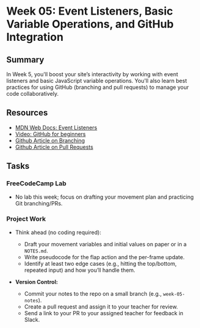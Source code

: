 # Week 05: Event Listeners, Basic Variable Operations, and GitHub Integration

## Summary

In Week 5, you'll boost your site’s interactivity by working with event listeners and basic JavaScript variable operations. You'll also learn best practices for using GitHub (branching and pull requests) to manage your code collaboratively.

## Resources

- [MDN Web Docs: Event Listeners](https://developer.mozilla.org/en-US/docs/Web/API/EventTarget/addEventListener)
- [Video: GitHub for beginners](https://www.youtube.com/watch?v=i_23KUAEtUM)
- [Github Article on Branching](https://docs.github.com/en/get-started/using-git/about-branches)
- [Github Article on Pull Requests](https://docs.github.com/en/pull-requests/collaborating-with-pull-requests/proposing-changes-to-your-work-with-pull-requests/creating-a-pull-request)

## Tasks

### FreeCodeCamp Lab

- No lab this week; focus on drafting your movement plan and practicing Git branching/PRs.

### Project Work

- Think ahead (no coding required):

  - Draft your movement variables and initial values on paper or in a `NOTES.md`.
  - Write pseudocode for the flap action and the per-frame update.
  - Identify at least two edge cases (e.g., hitting the top/bottom, repeated input) and how you’ll handle them.

- **Version Control:**
  - Commit your notes to the repo on a small branch (e.g., `week-05-notes`).
  - Create a pull request and assign it to your teacher for review.
  - Send a link to your PR to your assigned teacher for feedback in Slack.
